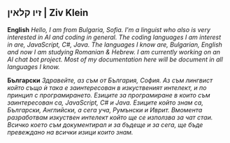 ## זיו קלאין | Ziv Klein

**__English__**
*Hello, I am from Bulgaria, Sofia. I'm a linguist who also is very interested in AI and coding in general. The coding languages I am interest in are, JavaScript, C#, Java. The languages I know are, Bulgarian, English and now I am studying Romanian & Hebrew. I am currently working on an AI chat bot project. Most of my documentation here will be document in all languages I know.*

**__Български__**
*Здравейте, аз съм от България, София. Аз съм лингвист който също ѝ така е заинтересован в изкуственият интелект, и по принцип с програмирането. Езиците за програмиране в които съм заинтересован са, JavaScript, C# и Java. Езиците който знам са, Български, Английски, а сега уча, Румънски и Иврит. Вмомента разработвам изкуствен интелект който ще се използва за чат стаи. Всичко което съм документирал и за бъдеще и за сега, ще бъде превеждано на всички изици които знам.*

